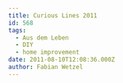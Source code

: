 ```yaml
---
title: Curious Lines 2011
id: 568
tags:
  - Aus dem Leben
  - DIY
  - home improvement
date: 2011-08-10T12:08:36.000Z
author: Fabian Wetzel
---
```


<div style="padding-bottom: 0px; margin: 0px; padding-left: 0px; padding-right: 0px; display: inline; float: none; padding-top: 0px" id="scid:5737277B-5D6D-4f48-ABFC-DD9C333F4C5D:2e0a8850-3748-4150-ae22-439ca0aa1851" class="wlWriterEditableSmartContent"><div><object width="448" height="252"><param name="movie" value="http://www.youtube.com/v/8Jb7b-9P7VY?hl=en&amp;hd=1"></param><embed src="http://www.youtube.com/v/8Jb7b-9P7VY?hl=en&amp;hd=1" type="application/x-shockwave-flash" width="448" height="252"></embed></object></div></div>
